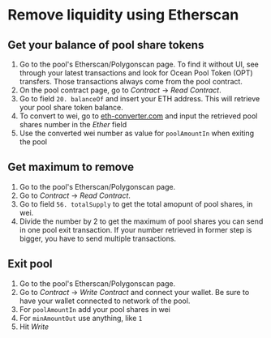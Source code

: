 # Remove liquidity using Etherscan

## Get your balance of pool share tokens

1. Go to the pool's Etherscan/Polygonscan page. To find it without UI, see through your latest transactions and look for Ocean Pool Token (OPT) transfers. Those transactions always come from the pool contract.
2. On the pool contract page, go to _Contract_ -> _Read Contract_.
3. Go to field `20. balanceOf` and insert your ETH address. This will retrieve your pool share token balance.
4. To convert to wei, go to [eth-converter.com](https://eth-converter.com) and input the retrieved pool shares number in the _Ether_ field
5. Use the converted wei number as value for `poolAmountIn` when exiting the pool

## Get maximum to remove

1. Go to the pool's Etherscan/Polygonscan page.
2. Go to _Contract_ -> _Read Contract_.
3. Go to field `56. totalSupply` to get the total amopunt of pool shares, in wei.
4. Divide the number by 2 to get the maximum of pool shares you can send in one pool exit transaction. If your number retrieved in former step is bigger, you have to send multiple transactions.

## Exit pool

1. Go to the pool's Etherscan/Polygonscan page.
2. Go to _Contract_ -> _Write Contract_ and connect your wallet. Be sure to have your wallet connected to network of the pool.
3. For `poolAmountIn` add your pool shares in wei
4. For `minAmountOut` use anything, like `1`
5. Hit _Write_
